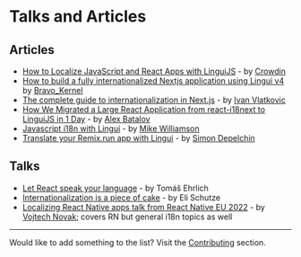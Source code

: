 # Talks and Articles

## Articles

- [How to Localize JavaScript and React Apps with LinguiJS](https://crowdin.com/blog/2022/12/13/lingui-i18n?utm_source=lingui.dev&utm_medium=referral&utm_campaign=lingui.dev) - by [Crowdin](https://crowdin.com/?utm_source=lingui.dev&utm_medium=referral&utm_campaign=lingui.dev)
- [How to build a fully internationalized Nextjs application using Lingui v4](https://bravo-kernel.com/blog/2023/05/how-to-build-a-fully-internationalized-nextjs-application-using-lingui-v4) by [Bravo_Kernel](https://twitter.com/bravo_kernel)
- [The complete guide to internationalization in Next.js](https://blog.logrocket.com/complete-guide-internationalization-nextjs/) - by [Ivan Vlatkovic](https://blog.logrocket.com/author/ivanvlatkovic/)
- [How We Migrated a Large React Application from react-i18next to LinguiJS in 1 Day](https://medium.com/@radist2s/one-command-one-day-multiple-languages-our-migration-from-react-i18next-to-linguijs-4b07ac73a9bb) - by [Alex Batalov](https://medium.com/@radist2s)
- [Javascript i18n with Lingui](https://mikewilliamson.wordpress.com/2017/11/05/javascript-i18n-with-lingui/) - by [Mike Williamson](https://mikewilliamson.wordpress.com/)
- [Translate your Remix.run app with Lingui](https://www.simondepelchin.be/articles/translate-your-remix-run-app-with-lingui) - by [Simon Depelchin](https://x.com/SimonDepelchin)

## Talks

- [Let React speak your language](https://www.youtube.com/watch?v=soAEB7ltQPk) - by Tomáš Ehrlich
- [Internationalization is a piece of cake](https://www.youtube.com/watch?v=vhUiL_wUAjo) - by Eli Schutze
- [Localizing React Native apps talk from React Native EU 2022](https://www.youtube.com/live/uLicTDG5hSs?feature=share&t=7512) - by [Vojtech Novak](https://twitter.com/vonovak); covers RN but general i18n topics as well

---

Would like to add something to the list? Visit the [Contributing](/misc/community#contributing) section.

